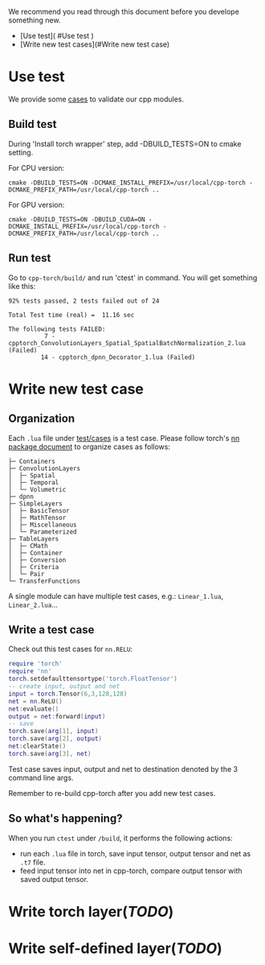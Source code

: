 We recommend you read through this document before you develope something new.
- [Use test]( #Use test )
- [Write new test cases](#Write new test case)

# Use test
We provide some [cases](/test/cases) to validate our cpp modules.

## Build test
During 'Install torch wrapper' step, add -DBUILD_TESTS=ON to cmake setting.

For CPU version:
```
cmake -DBUILD_TESTS=ON -DCMAKE_INSTALL_PREFIX=/usr/local/cpp-torch -DCMAKE_PREFIX_PATH=/usr/local/cpp-torch ..
```

For GPU version:
```
cmake -DBUILD_TESTS=ON -DBUILD_CUDA=ON -DCMAKE_INSTALL_PREFIX=/usr/local/cpp-torch -DCMAKE_PREFIX_PATH=/usr/local/cpp-torch ..
```

## Run test
Go to `cpp-torch/build/` and run 'ctest' in command.
You will get something like this:
```
92% tests passed, 2 tests failed out of 24

Total Test time (real) =  11.16 sec

The following tests FAILED:
          7 - cpptorch_ConvolutionLayers_Spatial_SpatialBatchNormalization_2.lua (Failed)
         14 - cpptorch_dpnn_Decorator_1.lua (Failed)
```

# Write new test case
## Organization
Each `.lua` file under [test/cases](/test/cases) is a test case.
Please follow torch's [nn package document](https://github.com/torch/nn/blob/master/README.md) to organize cases as follows:

```
├─ Containers
├─ ConvolutionLayers
│  ├─ Spatial
│  ├─ Temporal
│  └─ Volumetric
├─ dpnn
├─ SimpleLayers
│  ├─ BasicTensor
│  ├─ MathTensor
│  ├─ Miscellaneous
│  └─ Parameterized
├─ TableLayers
│  ├─ CMath
│  ├─ Container
│  ├─ Conversion
│  ├─ Criteria
│  └─ Pair
└─ TransferFunctions
```
A single module can have multiple test cases, e.g.: `Linear_1.lua`, `Linear_2.lua`...

## Write a test case
Check out this test cases for `nn.RELU`:
```lua
require 'torch'
require 'nn'
torch.setdefaulttensortype('torch.FloatTensor')
-- create input, output and net
input = torch.Tensor(6,3,128,128)
net = nn.ReLU()
net:evaluate()
output = net:forward(input)
-- save
torch.save(arg[1], input)
torch.save(arg[2], output)
net:clearState()
torch.save(arg[3], net)
```
Test case saves input, output and net to destination denoted by the 3 command line args.

Remember to re-build cpp-torch after you add new test cases.

## So what's happening?
When you run `ctest` under `/build`, it performs the following actions:
- run each `.lua` file in torch, save input tensor, output tensor and net as `.t7` file.
- feed input tensor into net in cpp-torch, compare output tensor with saved output tensor.

# Write torch layer(*TODO*)

# Write self-defined layer(*TODO*)
